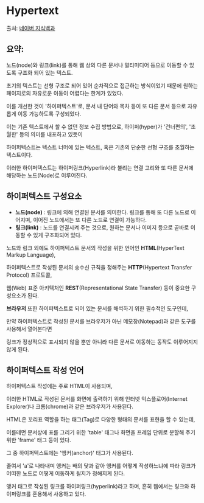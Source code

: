 # Hypertext

출처: [네이버 지식백과](https://terms.naver.com/entry.naver?docId=1200583&cid=40942&categoryId=32838)

## 요약:

노드(node)와 링크(link)를 통해 웹 상의 다른 문서나 멀티미디어 등으로 이동할 수 있도록 구조화 되어 있는 텍스트.

초기의 텍스트는 선형 구조로 되어 있어 순차적으로 접근하는 방식이었기 때문에 원하는 페이지로의 자유로운 이동이 어렵다는 한계가 있었다. 

이를 개선한 것이 '하이퍼텍스트'로, 문서 내 단어와 목차 등이 또 다른 문서 등으로 자유롭게 이동 가능하도록 구성되었다. 

이는 기존 텍스트에서 할 수 없던 정보 수집 방법으로, 하이퍼(hyper)가 '건너편의', '초월한' 등의 의미를 내포하고 있듯이 

하이퍼텍스트는 텍스트 너머에 있는 텍스트, 혹은 기존의 단순한 선형 구조를 초월하는 텍스트이다. 

이러한 하이퍼텍스트는 하이퍼링크(Hyperlink)라 불리는 연결 고리와 또 다른 문서에 해당하는 노드(Node)로 이루어진다.

## 하이퍼텍스트 구성요소

- **노드(node)** : 링크에 의해 연결된 문서를 의미한다. 링크를 통해 또 다른 노드로 이어지며, 이어진 노드에서는 또 다른 노드로 연결이 가능하다.
- **링크(link)** : 노드를 연결시켜 주는 것으로, 원하는 문서나 이미지 등으로 곧바로 이동할 수 있게 구조화되어 있다.

노드와 링크 외에도 하이퍼텍스트 문서의 작성을 위한 언어인 **HTML**(HyperText Markup Language), 

하이퍼텍스트로 작성된 문서의 송수신 규칙을 정해주는 **HTTP**(Hypertext Transfer Protocol) 프로토콜, 

웹(Web) 표준 아키텍처인 **REST**(Representational State Transfer) 등이 중요한 구성요소가 된다. 

**브라우저** 또한 하이퍼텍스트로 되어 있는 문서를 해석하기 위한 필수적인 도구인데, 

만약 하이퍼텍스트로 작성된 문서를 브라우저가 아닌 메모장(Notepad)과 같은 도구를 사용해서 열어본다면 

링크가 정상적으로 표시되지 않을 뿐만 아니라 다른 문서로 이동하는 동작도 이루어지지 않게 된다.

## 하이퍼텍스트 작성 언어

하이퍼텍스트 작성에는 주로 HTML이 사용되며, 

이러한 HTML로 작성된 문서를 화면에 출력하기 위해 인터넷 익스플로어(Internet Explorer)나 크롬(chrome)과 같은 브라우저가 사용된다. 

HTML은 꼬리표 역할을 하는 태그(Tag)로 다양한 형태의 문서를 표현을 할 수 있는데, 

이를테면 문서상에 표를 그리기 위한 'table' 태그나 화면을 프레임 단위로 분할해 주기 위한 'frame' 태그 등이 있다.

그 중 하이퍼텍스트에는 '앵커(anchor)' 태그가 사용된다. 

줄여서 'a'로 나타내며 앵커는 배의 닻과 같아 앵커를 어떻게 작성하느냐에 따라 링크가 어떠한 노드로 어떻게 이동하게 될지가 정해지게 된다. 

앵커 태그로 작성된 링크를 하이퍼링크(hyperlink)라고 하며, 흔히 웹에서는 링크와 하이퍼링크를 혼용해서 사용하고 있다.
